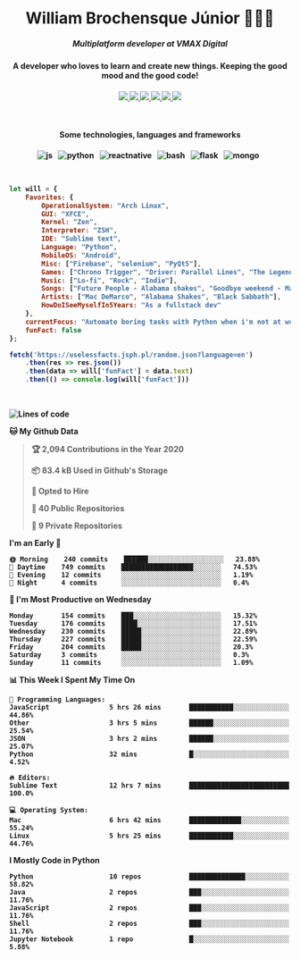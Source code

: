 <h1 align="center">William Brochensque Júnior 👨🏼‍💻</h1>

<h5 align="center">Multiplatform developer at VMAX Digital</h5>
<h4 align="center">A developer who loves to learn and create new things. Keeping the good mood and the good code!<h4/>

<p align="center">
	<a href="https://gist.github.com/willnaoosmith">
		<img src="https://img.shields.io/badge/-Github-000?style=for-the-badge&logo=Github&logoColor=white" />
	</a>
	<a href="https://stackoverflow.com/users/story/12368797">
		<img src="https://img.shields.io/badge/-Stackoverflow-4CA143?style=for-the-badge&logo=Stackoverflow&logoColor=white" />
	</a>
	<a href="mailto:brochensquewill@protonmail.com">
		<img src="https://img.shields.io/badge/protonmail-%238B89CC.svg?&style=for-the-badge&logo=protonmail&logoColor=white" />
	</a>
	<a href="https://www.facebook.com/willnaoosmith">
		<img src="https://img.shields.io/badge/facebook-%231877F2.svg?&style=for-the-badge&logo=facebook&logoColor=white" />
	</a>
	<a href="https://twitter.com/willnaoosmit">
		<img src="https://img.shields.io/badge/twitter-%231DA1F2.svg?&style=for-the-badge&logo=twitter&logoColor=white" />
	</a>
	<a href="https://open.spotify.com/playlist/7vH3uawXW4r3mX2NNglmeI?si=Fcrr0zmITmylmWQLg5ANgQ">
		<img src="https://img.shields.io/badge/spotify-%231ED760.svg?&style=for-the-badge&logo=spotify&logoColor=white" />
	</a>
</p>

<br>

<h4 align="center">Some technologies, languages and frameworks<h4/>
	
<p align="center">
	<img src="https://img.shields.io/badge/javascript%20-%23323330.svg?&style=for-the-badge&logo=javascript&logoColor=%23F7DF1E" alt="js" />&nbsp;&nbsp;
	<img src="https://img.shields.io/badge/python%20-%2314354C.svg?&style=for-the-badge&logo=python&logoColor=white" alt="python" />&nbsp;&nbsp;
	<img src="https://img.shields.io/badge/react_native%20-%2320232a.svg?&style=for-the-badge&logo=react&logoColor=%2361DAFB" alt="reactnative" />&nbsp;&nbsp;
	<img src="https://img.shields.io/badge/shell_script%20-%23121011.svg?&style=for-the-badge&logo=gnu-bash&logoColor=white" alt="bash" />&nbsp;&nbsp;
	<img src="https://img.shields.io/badge/flask%20-%23000.svg?&style=for-the-badge&logo=flask&logoColor=white" alt="flask" />&nbsp;&nbsp;
	<img src="https://img.shields.io/badge/MongoDB-%234ea94b.svg?&style=for-the-badge&logo=mongodb&logoColor=white" alt="mongo" />&nbsp;&nbsp;
</p>

<br>

```javascript
let will = {
    Favorites: {
    	OperationalSystem: "Arch Linux",
        GUI: "XFCE",
        Kernel: "Zen",
        Interpreter: "ZSH",
    	IDE: "Sublime text",
    	Language: "Python",
    	MobileOS: "Android",
    	Misc: ["Firebase", "selenium", "PyQt5"],
    	Games: ["Chrono Trigger", "Driver: Parallel Lines", "The Legend of Zelda: The Minish Cap", "Some kaizos"],
    	Music: ["Lo-fi", "Rock", "Indie"],
    	Songs: ["Future People - Alabama shakes", "Goodbye weekend - Mac DeMarco", "N.I.B - Black Sabbath"],
    	Artists: ["Mac DeMarco", "Alabama Shakes", "Black Sabbath"],
    	HowDoISeeMyselfIn5Years: "As a fullstack dev"
    },
    currentFocus: "Automate boring tasks with Python when i'm not at work",
    funFact: false
};

fetch('https://uselessfacts.jsph.pl/random.json?language=en')
	.then(res => res.json())
	.then(data => will['funFact'] = data.text)
	.then(() => console.log(will['funFact']))
```

<br>

<!--START_SECTION:waka-->
![Lines of code](https://img.shields.io/badge/From%20Hello%20World%20I%27ve%20Written-16.0%20million%20lines%20of%20code-blue)

**🐱 My Github Data** 

> 🏆 2,094 Contributions in the Year 2020
 > 
> 📦 83.4 kB Used in Github's Storage 
 > 
> 💼 Opted to Hire
 > 
> 📜 40 Public Repositories
 > 
> 🔑 9 Private Repositories 

**I'm an Early 🐤** 

```text
🌞 Morning    240 commits    ██████░░░░░░░░░░░░░░░░░░░   23.88% 
🌆 Daytime    749 commits    ██████████████████░░░░░░░   74.53% 
🌃 Evening    12 commits     ░░░░░░░░░░░░░░░░░░░░░░░░░   1.19% 
🌙 Night      4 commits      ░░░░░░░░░░░░░░░░░░░░░░░░░   0.4%

```
📅 **I'm Most Productive on Wednesday** 

```text
Monday       154 commits    ███░░░░░░░░░░░░░░░░░░░░░░   15.32% 
Tuesday      176 commits    ████░░░░░░░░░░░░░░░░░░░░░   17.51% 
Wednesday    230 commits    █████░░░░░░░░░░░░░░░░░░░░   22.89% 
Thursday     227 commits    █████░░░░░░░░░░░░░░░░░░░░   22.59% 
Friday       204 commits    █████░░░░░░░░░░░░░░░░░░░░   20.3% 
Saturday     3 commits      ░░░░░░░░░░░░░░░░░░░░░░░░░   0.3% 
Sunday       11 commits     ░░░░░░░░░░░░░░░░░░░░░░░░░   1.09%

```


📊 **This Week I Spent My Time On** 

```text
💬 Programming Languages: 
JavaScript               5 hrs 26 mins       ███████████░░░░░░░░░░░░░░   44.86% 
Other                    3 hrs 5 mins        ██████░░░░░░░░░░░░░░░░░░░   25.54% 
JSON                     3 hrs 2 mins        ██████░░░░░░░░░░░░░░░░░░░   25.07% 
Python                   32 mins             █░░░░░░░░░░░░░░░░░░░░░░░░   4.52%

🔥 Editors: 
Sublime Text             12 hrs 7 mins       █████████████████████████   100.0%

💻 Operating System: 
Mac                      6 hrs 42 mins       █████████████░░░░░░░░░░░░   55.24% 
Linux                    5 hrs 25 mins       ███████████░░░░░░░░░░░░░░   44.76%

```

**I Mostly Code in Python** 

```text
Python                   10 repos            ██████████████░░░░░░░░░░░   58.82% 
Java                     2 repos             ███░░░░░░░░░░░░░░░░░░░░░░   11.76% 
JavaScript               2 repos             ███░░░░░░░░░░░░░░░░░░░░░░   11.76% 
Shell                    2 repos             ███░░░░░░░░░░░░░░░░░░░░░░   11.76% 
Jupyter Notebook         1 repo              █░░░░░░░░░░░░░░░░░░░░░░░░   5.88%

```



<!--END_SECTION:waka-->
